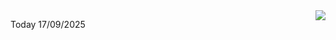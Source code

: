 <img align="right" src="https://media.giphy.com/media/M9gbBd9nbDrOTu1Mqx/giphy.gif">


Today 17/09/2025

